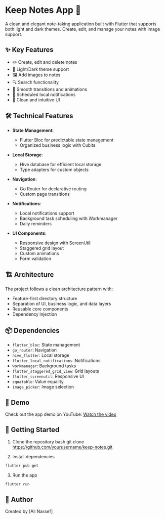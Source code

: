 # Keep Notes App 📝

A clean and elegant note-taking application built with Flutter that supports both light and dark themes. Create, edit, and manage your notes with image support.

## ✨ Key Features

- ✏️ Create, edit and delete notes
- 🌙 Light/Dark theme support 
- 🖼️ Add images to notes
- 🔍 Search functionality
- 💫 Smooth transitions and animations
- 🔔 Scheduled local notifications
- 📱 Clean and intuitive UI

## 🛠️ Technical Features

- **State Management**: 
  - Flutter Bloc for predictable state management
  - Organized business logic with Cubits

- **Local Storage**:
  - Hive database for efficient local storage
  - Type adapters for custom objects

- **Navigation**:
  - Go Router for declarative routing
  - Custom page transitions

- **Notifications**:
  - Local notifications support
  - Background task scheduling with Workmanager
  - Daily reminders

- **UI Components**:
  - Responsive design with ScreenUtil
  - Staggered grid layout
  - Custom animations
  - Form validation

## 🏗️ Architecture

The project follows a clean architecture pattern with:
- Feature-first directory structure
- Separation of UI, business logic, and data layers
- Reusable core components
- Dependency injection

## 📦 Dependencies

- `flutter_bloc`: State management
- `go_router`: Navigation
- `hive_flutter`: Local storage
- `flutter_local_notifications`: Notifications
- `workmanager`: Background tasks
- `flutter_staggered_grid_view`: Grid layouts
- `flutter_screenutil`: Responsive UI
- `equatable`: Value equality
- `image_picker`: Image selection

## 🎥 Demo

Check out the app demo on YouTube:
[Watch the video](https://youtu.be/Dd3VoTYjDIo)

## 🚀 Getting Started

1. Clone the repository
bash
git clone https://github.com/yourusername/keep-notes.git

2. Install dependencies
```bash
flutter pub get
```

3. Run the app
```bash
flutter run
```
 
## 👤 Author

Created by [Ali Nassef]
